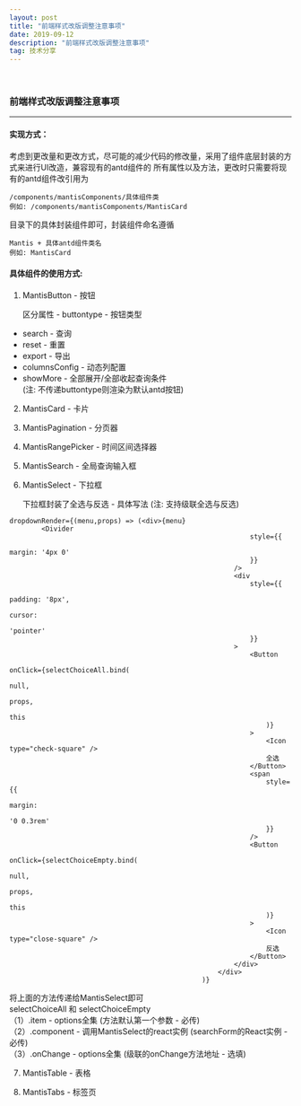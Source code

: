 ```yaml
---
layout: post
title: "前端样式改版调整注意事项"
date: 2019-09-12
description: "前端样式改版调整注意事项"
tag: 技术分享
---   
```

 
  
 ### **前端样式改版调整注意事项**
 
 ---
 
#### 实现方式：
 考虑到更改量和更改方式，尽可能的减少代码的修改量，采用了组件底层封装的方式来进行UI改造，兼容现有的antd组件的
 所有属性以及方法，更改时只需要将现有的antd组件改引用为 
 ```
 /components/mantisComponents/具体组件类
 例如: /components/mantisComponents/MantisCard
 ```
 目录下的具体封装组件即可，封装组件命名遵循 
 ```
 Mantis + 具体antd组件类名
 例如: MantisCard
 ```
 
#### 具体组件的使用方式:
 
 1. MantisButton  - 按钮  
  
     区分属性 - buttontype - 按钮类型
  - search - 查询
  - reset - 重置
  - export - 导出
  - columnsConfig - 动态列配置
  - showMore - 全部展开/全部收起查询条件  
  (注: 不传递buttontype则渲染为默认antd按钮)
  
 2. MantisCard - 卡片
 
 3. MantisPagination - 分页器
 
 4. MantisRangePicker - 时间区间选择器
 
 5. MantisSearch - 全局查询输入框
 
 6. MantisSelect - 下拉框
     
     下拉框封装了全选与反选 - 具体写法 (注: 支持级联全选与反选)
 ```
 dropdownRender={(menu,props) => (<div>{menu}
         <Divider
                                                             style={{
                                                                 margin: '4px 0'
                                                             }}
                                                         />
                                                         <div
                                                             style={{
                                                                 padding: '8px',
                                                                 cursor:
                                                                     'pointer'
                                                             }}
                                                         >
                                                             <Button
                                                                 onClick={selectChoiceAll.bind(
                                                                     null,
                                                                     props,
                                                                     this
                                                                 )}
                                                             >
                                                                 <Icon type="check-square" />
                                                                 全选
                                                             </Button>
                                                             <span
                                                                 style={{
                                                                     margin:
                                                                         '0 0.3rem'
                                                                 }}
                                                             />
                                                             <Button
                                                                 onClick={selectChoiceEmpty.bind(
                                                                     null,
                                                                     props,
                                                                     this
                                                                 )}
                                                             >
                                                                 <Icon type="close-square" />
                                                                 反选
                                                             </Button>
                                                         </div>
                                                     </div>
                                                 )}
 ```
 将上面的方法传递给MantisSelect即可  
  selectChoiceAll 和 selectChoiceEmpty   
 （1）.item - options全集 (方法默认第一个参数 - 必传)   
 （2）.component - 调用MantisSelect的react实例 (searchForm的React实例 - 必传)   
 （3）.onChange - options全集 (级联的onChange方法地址 - 选填) 
 
 7. MantisTable - 表格
 
 8. MantisTabs - 标签页
 
     